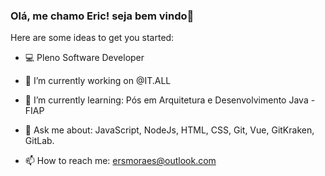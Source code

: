 ### Olá, me chamo Eric! seja bem vindo👋


Here are some ideas to get you started:

- 💻 Pleno Software Developer

- 🔭 I’m currently working on @IT.ALL
- 🌱 I’m currently learning: Pós em Arquitetura e Desenvolvimento Java - FIAP
- 💬 Ask me about: JavaScript, NodeJs, HTML, CSS, Git, Vue, GitKraken, GitLab.
- 📫 How to reach me: ersmoraes@outlook.com

